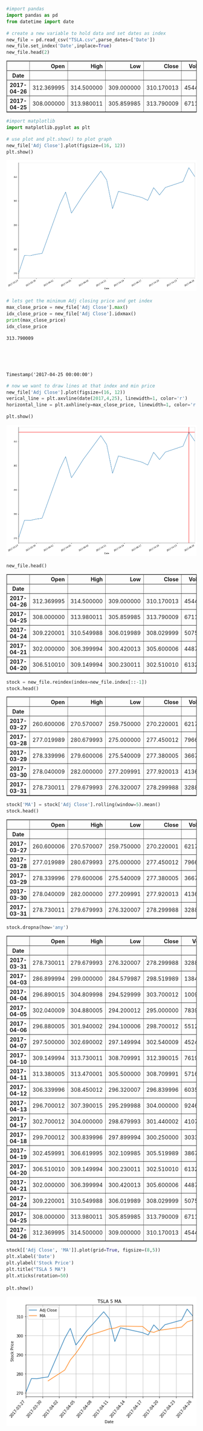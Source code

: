 

```python
#import pandas
import pandas as pd
from datetime import date
```


```python
# create a new variable to hold data and set dates as index
new_file = pd.read_csv("TSLA.csv",parse_dates=['Date'])
new_file.set_index('Date',inplace=True)  
new_file.head(2)
```




<div>
<table border="1" class="dataframe">
  <thead>
    <tr style="text-align: right;">
      <th></th>
      <th>Open</th>
      <th>High</th>
      <th>Low</th>
      <th>Close</th>
      <th>Volume</th>
      <th>Adj Close</th>
    </tr>
    <tr>
      <th>Date</th>
      <th></th>
      <th></th>
      <th></th>
      <th></th>
      <th></th>
      <th></th>
    </tr>
  </thead>
  <tbody>
    <tr>
      <th>2017-04-26</th>
      <td>312.369995</td>
      <td>314.500000</td>
      <td>309.000000</td>
      <td>310.170013</td>
      <td>4544400</td>
      <td>310.170013</td>
    </tr>
    <tr>
      <th>2017-04-25</th>
      <td>308.000000</td>
      <td>313.980011</td>
      <td>305.859985</td>
      <td>313.790009</td>
      <td>6711900</td>
      <td>313.790009</td>
    </tr>
  </tbody>
</table>
</div>




```python
#import matplotlib
import matplotlib.pyplot as plt
```


```python
# use plot and plt.show() to plot graph
new_file['Adj Close'].plot(figsize=(16, 12))
plt.show()
```


![png](output_3_0.png)



```python
# lets get the minimum Adj closing price and get index
max_close_price = new_file['Adj Close'].max()
idx_close_price = new_file['Adj Close'].idxmax()
print(max_close_price)
idx_close_price
```

    313.790009





    Timestamp('2017-04-25 00:00:00')




```python
# now we want to draw lines at that index and min price
new_file['Adj Close'].plot(figsize=(16, 12))
verical_line = plt.axvline(date(2017,4,25), linewidth=1, color='r')
horizontal_line = plt.axhline(y=max_close_price, linewidth=1, color='r')
```


```python
plt.show()
```


![png](output_6_0.png)



```python
new_file.head()
```




<div>
<table border="1" class="dataframe">
  <thead>
    <tr style="text-align: right;">
      <th></th>
      <th>Open</th>
      <th>High</th>
      <th>Low</th>
      <th>Close</th>
      <th>Volume</th>
      <th>Adj Close</th>
    </tr>
    <tr>
      <th>Date</th>
      <th></th>
      <th></th>
      <th></th>
      <th></th>
      <th></th>
      <th></th>
    </tr>
  </thead>
  <tbody>
    <tr>
      <th>2017-04-26</th>
      <td>312.369995</td>
      <td>314.500000</td>
      <td>309.000000</td>
      <td>310.170013</td>
      <td>4544400</td>
      <td>310.170013</td>
    </tr>
    <tr>
      <th>2017-04-25</th>
      <td>308.000000</td>
      <td>313.980011</td>
      <td>305.859985</td>
      <td>313.790009</td>
      <td>6711900</td>
      <td>313.790009</td>
    </tr>
    <tr>
      <th>2017-04-24</th>
      <td>309.220001</td>
      <td>310.549988</td>
      <td>306.019989</td>
      <td>308.029999</td>
      <td>5075200</td>
      <td>308.029999</td>
    </tr>
    <tr>
      <th>2017-04-21</th>
      <td>302.000000</td>
      <td>306.399994</td>
      <td>300.420013</td>
      <td>305.600006</td>
      <td>4487500</td>
      <td>305.600006</td>
    </tr>
    <tr>
      <th>2017-04-20</th>
      <td>306.510010</td>
      <td>309.149994</td>
      <td>300.230011</td>
      <td>302.510010</td>
      <td>6132600</td>
      <td>302.510010</td>
    </tr>
  </tbody>
</table>
</div>




```python
stock = new_file.reindex(index=new_file.index[::-1])
stock.head()
```




<div>
<table border="1" class="dataframe">
  <thead>
    <tr style="text-align: right;">
      <th></th>
      <th>Open</th>
      <th>High</th>
      <th>Low</th>
      <th>Close</th>
      <th>Volume</th>
      <th>Adj Close</th>
    </tr>
    <tr>
      <th>Date</th>
      <th></th>
      <th></th>
      <th></th>
      <th></th>
      <th></th>
      <th></th>
    </tr>
  </thead>
  <tbody>
    <tr>
      <th>2017-03-27</th>
      <td>260.600006</td>
      <td>270.570007</td>
      <td>259.750000</td>
      <td>270.220001</td>
      <td>6217800</td>
      <td>270.220001</td>
    </tr>
    <tr>
      <th>2017-03-28</th>
      <td>277.019989</td>
      <td>280.679993</td>
      <td>275.000000</td>
      <td>277.450012</td>
      <td>7966200</td>
      <td>277.450012</td>
    </tr>
    <tr>
      <th>2017-03-29</th>
      <td>278.339996</td>
      <td>279.600006</td>
      <td>275.540009</td>
      <td>277.380005</td>
      <td>3667800</td>
      <td>277.380005</td>
    </tr>
    <tr>
      <th>2017-03-30</th>
      <td>278.040009</td>
      <td>282.000000</td>
      <td>277.209991</td>
      <td>277.920013</td>
      <td>4136700</td>
      <td>277.920013</td>
    </tr>
    <tr>
      <th>2017-03-31</th>
      <td>278.730011</td>
      <td>279.679993</td>
      <td>276.320007</td>
      <td>278.299988</td>
      <td>3288600</td>
      <td>278.299988</td>
    </tr>
  </tbody>
</table>
</div>




```python
stock['MA'] = stock['Adj Close'].rolling(window=5).mean()
stock.head()
```




<div>
<table border="1" class="dataframe">
  <thead>
    <tr style="text-align: right;">
      <th></th>
      <th>Open</th>
      <th>High</th>
      <th>Low</th>
      <th>Close</th>
      <th>Volume</th>
      <th>Adj Close</th>
      <th>MA</th>
    </tr>
    <tr>
      <th>Date</th>
      <th></th>
      <th></th>
      <th></th>
      <th></th>
      <th></th>
      <th></th>
      <th></th>
    </tr>
  </thead>
  <tbody>
    <tr>
      <th>2017-03-27</th>
      <td>260.600006</td>
      <td>270.570007</td>
      <td>259.750000</td>
      <td>270.220001</td>
      <td>6217800</td>
      <td>270.220001</td>
      <td>NaN</td>
    </tr>
    <tr>
      <th>2017-03-28</th>
      <td>277.019989</td>
      <td>280.679993</td>
      <td>275.000000</td>
      <td>277.450012</td>
      <td>7966200</td>
      <td>277.450012</td>
      <td>NaN</td>
    </tr>
    <tr>
      <th>2017-03-29</th>
      <td>278.339996</td>
      <td>279.600006</td>
      <td>275.540009</td>
      <td>277.380005</td>
      <td>3667800</td>
      <td>277.380005</td>
      <td>NaN</td>
    </tr>
    <tr>
      <th>2017-03-30</th>
      <td>278.040009</td>
      <td>282.000000</td>
      <td>277.209991</td>
      <td>277.920013</td>
      <td>4136700</td>
      <td>277.920013</td>
      <td>NaN</td>
    </tr>
    <tr>
      <th>2017-03-31</th>
      <td>278.730011</td>
      <td>279.679993</td>
      <td>276.320007</td>
      <td>278.299988</td>
      <td>3288600</td>
      <td>278.299988</td>
      <td>276.254004</td>
    </tr>
  </tbody>
</table>
</div>




```python
stock.dropna(how='any')
```




<div>
<table border="1" class="dataframe">
  <thead>
    <tr style="text-align: right;">
      <th></th>
      <th>Open</th>
      <th>High</th>
      <th>Low</th>
      <th>Close</th>
      <th>Volume</th>
      <th>Adj Close</th>
      <th>MA</th>
    </tr>
    <tr>
      <th>Date</th>
      <th></th>
      <th></th>
      <th></th>
      <th></th>
      <th></th>
      <th></th>
      <th></th>
    </tr>
  </thead>
  <tbody>
    <tr>
      <th>2017-03-31</th>
      <td>278.730011</td>
      <td>279.679993</td>
      <td>276.320007</td>
      <td>278.299988</td>
      <td>3288600</td>
      <td>278.299988</td>
      <td>276.254004</td>
    </tr>
    <tr>
      <th>2017-04-03</th>
      <td>286.899994</td>
      <td>299.000000</td>
      <td>284.579987</td>
      <td>298.519989</td>
      <td>13842300</td>
      <td>298.519989</td>
      <td>281.914001</td>
    </tr>
    <tr>
      <th>2017-04-04</th>
      <td>296.890015</td>
      <td>304.809998</td>
      <td>294.529999</td>
      <td>303.700012</td>
      <td>10099400</td>
      <td>303.700012</td>
      <td>287.164001</td>
    </tr>
    <tr>
      <th>2017-04-05</th>
      <td>302.040009</td>
      <td>304.880005</td>
      <td>294.200012</td>
      <td>295.000000</td>
      <td>7839500</td>
      <td>295.000000</td>
      <td>290.688000</td>
    </tr>
    <tr>
      <th>2017-04-06</th>
      <td>296.880005</td>
      <td>301.940002</td>
      <td>294.100006</td>
      <td>298.700012</td>
      <td>5512600</td>
      <td>298.700012</td>
      <td>294.844000</td>
    </tr>
    <tr>
      <th>2017-04-07</th>
      <td>297.500000</td>
      <td>302.690002</td>
      <td>297.149994</td>
      <td>302.540009</td>
      <td>4524200</td>
      <td>302.540009</td>
      <td>299.692004</td>
    </tr>
    <tr>
      <th>2017-04-10</th>
      <td>309.149994</td>
      <td>313.730011</td>
      <td>308.709991</td>
      <td>312.390015</td>
      <td>7619300</td>
      <td>312.390015</td>
      <td>302.466010</td>
    </tr>
    <tr>
      <th>2017-04-11</th>
      <td>313.380005</td>
      <td>313.470001</td>
      <td>305.500000</td>
      <td>308.709991</td>
      <td>5716100</td>
      <td>308.709991</td>
      <td>303.468005</td>
    </tr>
    <tr>
      <th>2017-04-12</th>
      <td>306.339996</td>
      <td>308.450012</td>
      <td>296.320007</td>
      <td>296.839996</td>
      <td>6035100</td>
      <td>296.839996</td>
      <td>303.836005</td>
    </tr>
    <tr>
      <th>2017-04-13</th>
      <td>296.700012</td>
      <td>307.390015</td>
      <td>295.299988</td>
      <td>304.000000</td>
      <td>9246200</td>
      <td>304.000000</td>
      <td>304.896002</td>
    </tr>
    <tr>
      <th>2017-04-17</th>
      <td>302.700012</td>
      <td>304.000000</td>
      <td>298.679993</td>
      <td>301.440002</td>
      <td>4107600</td>
      <td>301.440002</td>
      <td>304.676001</td>
    </tr>
    <tr>
      <th>2017-04-18</th>
      <td>299.700012</td>
      <td>300.839996</td>
      <td>297.899994</td>
      <td>300.250000</td>
      <td>3033800</td>
      <td>300.250000</td>
      <td>302.247998</td>
    </tr>
    <tr>
      <th>2017-04-19</th>
      <td>302.459991</td>
      <td>306.619995</td>
      <td>302.109985</td>
      <td>305.519989</td>
      <td>3867300</td>
      <td>305.519989</td>
      <td>301.609997</td>
    </tr>
    <tr>
      <th>2017-04-20</th>
      <td>306.510010</td>
      <td>309.149994</td>
      <td>300.230011</td>
      <td>302.510010</td>
      <td>6132600</td>
      <td>302.510010</td>
      <td>302.744000</td>
    </tr>
    <tr>
      <th>2017-04-21</th>
      <td>302.000000</td>
      <td>306.399994</td>
      <td>300.420013</td>
      <td>305.600006</td>
      <td>4487500</td>
      <td>305.600006</td>
      <td>303.064001</td>
    </tr>
    <tr>
      <th>2017-04-24</th>
      <td>309.220001</td>
      <td>310.549988</td>
      <td>306.019989</td>
      <td>308.029999</td>
      <td>5075200</td>
      <td>308.029999</td>
      <td>304.382001</td>
    </tr>
    <tr>
      <th>2017-04-25</th>
      <td>308.000000</td>
      <td>313.980011</td>
      <td>305.859985</td>
      <td>313.790009</td>
      <td>6711900</td>
      <td>313.790009</td>
      <td>307.090003</td>
    </tr>
    <tr>
      <th>2017-04-26</th>
      <td>312.369995</td>
      <td>314.500000</td>
      <td>309.000000</td>
      <td>310.170013</td>
      <td>4544400</td>
      <td>310.170013</td>
      <td>308.020007</td>
    </tr>
  </tbody>
</table>
</div>




```python
stock[['Adj Close', 'MA']].plot(grid=True, figsize=(8,5))
plt.xlabel('Date')
plt.ylabel('Stock Price')
plt.title("TSLA 5 MA")
plt.xticks(rotation=50)

plt.show()
```


![png](output_11_0.png)



```python

```

